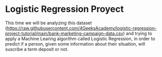 # Logistic Regression Proyect

This time we will be analyzing this dataset (https://raw.githubusercontent.com/4GeeksAcademy/logistic-regression-project-tutorial/main/bank-marketing-campaign-data.csv) and trying to apply a Machine Learing algorithm called Logistic Regression, in order to predict if a person, given some information about their situation, will suscribe a term deposit or not.